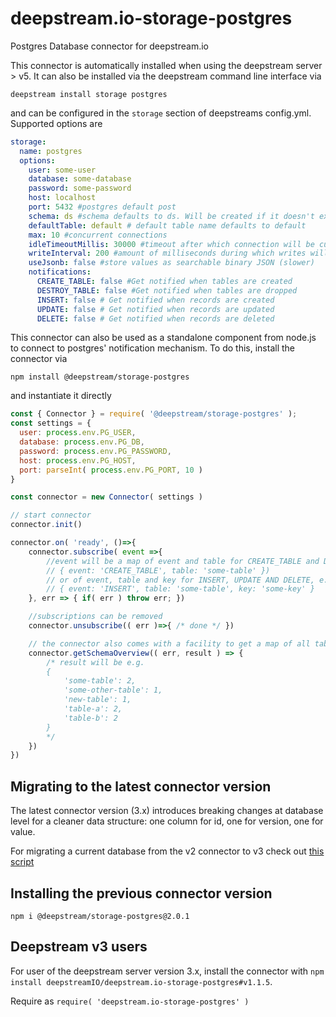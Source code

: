 # deepstream.io-storage-postgres

Postgres Database connector for deepstream.io

This connector is automatically installed when using the deepstream server > v5. It can also be installed via the deepstream command line interface via

```
deepstream install storage postgres
```

and can be configured in the `storage` section of deepstreams config.yml. Supported options are

```yaml
storage:
  name: postgres
  options:
    user: some-user
    database: some-database
    password: some-password
    host: localhost
    port: 5432 #postgres default post
    schema: ds #schema defaults to ds. Will be created if it doesn't exist
    defaultTable: default # default table name defaults to default
    max: 10 #concurrent connections
    idleTimeoutMillis: 30000 #timeout after which connection will be cut
    writeInterval: 200 #amount of milliseconds during which writes will be buffered
    useJsonb: false #store values as searchable binary JSON (slower)
    notifications:
      CREATE_TABLE: false #Get notified when tables are created
      DESTROY_TABLE: false #Get notified when tables are dropped
      INSERT: false # Get notified when records are created
      UPDATE: false # Get notified when records are updated
      DELETE: false # Get notified when records are deleted
```

This connector can also be used as a standalone component from node.js to connect to postgres' notification mechanism. To do this, install the connector via

```
npm install @deepstream/storage-postgres
```

and instantiate it directly

```javascript
const { Connector } = require( '@deepstream/storage-postgres' );
const settings = {
  user: process.env.PG_USER,
  database: process.env.PG_DB,
  password: process.env.PG_PASSWORD,
  host: process.env.PG_HOST,
  port: parseInt( process.env.PG_PORT, 10 )
}

const connector = new Connector( settings )

// start connector
connector.init()

connector.on( 'ready', ()=>{
    connector.subscribe( event =>{
        //event will be a map of event and table for CREATE_TABLE and DESTROY_TABLE
        // { event: 'CREATE_TABLE', table: 'some-table' })
        // or of event, table and key for INSERT, UPDATE AND DELETE, e.g.
        // { event: 'INSERT', table: 'some-table', key: 'some-key' }
    }, err => { if( err ) throw err; })

    //subscriptions can be removed
    connector.unsubscribe(( err )=>{ /* done */ })

    // the connector also comes with a facility to get a map of all tables and the numbers of items within
    connector.getSchemaOverview(( err, result ) => {
        /* result will be e.g.
        {
            'some-table': 2,
            'some-other-table': 1,
            'new-table': 1,
            'table-a': 2,
            'table-b': 2
        }
        */
    })
})
```

## Migrating to the latest connector version

The latest connector version (3.x) introduces breaking changes at database level for a cleaner data structure: one column for id, one for version, one for value.

For migrating a current database from the v2 connector to v3 check out [this script](https://gist.github.com/jaime-ez/68353c7dfbd00decbcfd6ab394cfb2a8)

## Installing the previous connector version

`npm i @deepstream/storage-postgres@2.0.1`

## Deepstream v3 users

For user of the deepstream server version 3.x, install the connector with `npm install deepstreamIO/deepstream.io-storage-postgres#v1.1.5`.

Require as `require( 'deepstream.io-storage-postgres' )`
